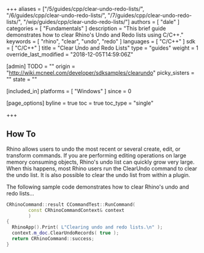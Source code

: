 +++
aliases = ["/5/guides/cpp/clear-undo-redo-lists/", "/6/guides/cpp/clear-undo-redo-lists/", "/7/guides/cpp/clear-undo-redo-lists/", "/wip/guides/cpp/clear-undo-redo-lists/"]
authors = [ "dale" ]
categories = [ "Fundamentals" ]
description = "This brief guide demonstrates how to clear Rhino's Undo and Redo lists using C/C++."
keywords = [ "rhino", "clear", "undo", "redo" ]
languages = [ "C/C++" ]
sdk = [ "C/C++" ]
title = "Clear Undo and Redo Lists"
type = "guides"
weight = 1
override_last_modified = "2018-12-05T14:59:06Z"

[admin]
TODO = ""
origin = "http://wiki.mcneel.com/developer/sdksamples/clearundo"
picky_sisters = ""
state = ""

[included_in]
platforms = [ "Windows" ]
since = 0

[page_options]
byline = true
toc = true
toc_type = "single"

+++

 
## How To

Rhino allows users to undo the most recent or several create, edit, or transform commands. If you are performing editing operations on large memory consuming objects, Rhino's undo list can quickly grow very large. When this happens, most Rhino users run the ClearUndo command to clear the undo list. It is also possible to clear the undo list from within a plugin.

The following sample code demonstrates how to clear Rhino's undo and redo lists...

```cpp
CRhinoCommand::result CCommandTest::RunCommand(
        const CRhinoCommandContext& context
        )
{
  RhinoApp().Print( L"Clearing undo and redo lists.\n" );
  context.m_doc.ClearUndoRecords( true );
  return CRhinoCommand::success;
}
```
